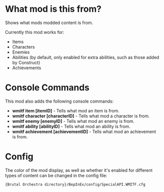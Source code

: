 # What mod is this from?
Shows what mods modded content is from.

Currently this mod works for:
* Items
* Characters
* Enemies
* Abilities (by default, only enabled for extra abilities, such as those added by Construct)
* Achievements

# Console Commands
This mod also adds the following console commands:
* **wmitf item \[itemID\]** - Tells what mod an item is from.
* **wmitf character \[characterID\]**  - Tells what mod a character is from.
* **wmitf enemy \[enemyID\]**  - Tells what mod an enemy is from.
* **wmitf ability \[abilityID\]**  - Tells what mod an ability is from.
* **wmitf achievement \[achievementID\]**  - Tells what mod an achievement is from.

# Config
The color of the mod display, as well as whether it's enabled for different types of content can be changed in the config file:
```
{Brutal Orchestra directory}/BepInEx/config/SpecialAPI.WMITF.cfg
```